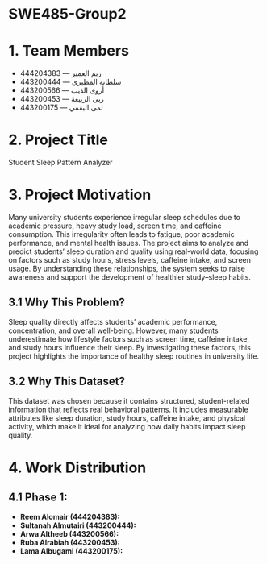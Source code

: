 # SWE485-Group2

# 1. Team Members 
- ريم العمير — 444204383  
- سلطانة المطيري — 443200444  
- أروى الذيب — 443200566  
- ربى الربيعة — 443200453  
- لمى البقمي — 443200175



# 2. Project Title
Student Sleep Pattern Analyzer



# 3. Project Motivation
Many university students experience irregular sleep schedules due to academic pressure, heavy study load, screen time, and caffeine consumption. This irregularity often leads to fatigue, poor academic performance, and mental health issues. The project aims to analyze and predict students’ sleep duration and quality using real-world data, focusing on factors such as study hours, stress levels, caffeine intake, and screen usage. By understanding these relationships, the system seeks to raise awareness and support the development of healthier study–sleep habits.



## 3.1 Why This Problem?
Sleep quality directly affects students’ academic performance, concentration, and overall well-being. However, many students underestimate how lifestyle factors such as screen time, caffeine intake, and study hours influence their sleep. By investigating these factors, this project highlights the importance of healthy sleep routines in university life.



## 3.2 Why This Dataset?
This dataset was chosen because it contains structured, student-related information that reflects real behavioral patterns. It includes measurable attributes like sleep duration, study hours, caffeine intake, and physical activity, which make it ideal for analyzing how daily habits impact sleep quality.



# 4. Work Distribution
## 4.1 Phase 1:
- **Reem Alomair (444204383):** 
- **Sultanah Almutairi (443200444):**  
- **Arwa Altheeb (443200566):**   
- **Ruba Alrabiah (443200453):**  
- **Lama Albugami (443200175):** 
